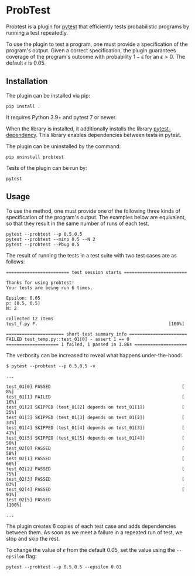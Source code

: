 # ProbTest

Probtest is a plugin for [pytest](https://docs.pytest.org/) that efficiently tests probabilistic programs by running a test repeatedly. 

To use the plugin to test a program, one must provide a specification of the program's output. Given a correct specification, the plugin guarantees coverage of the program's outcome with probability $1-\epsilon$ for an $\epsilon >0$. The default $\epsilon$ is 0.05.

## Installation

The plugin can be installed via pip:

```
pip install .
```

It requires Python 3.9+ and pytest 7 or newer. 

When the library is installed, it additionally installs the library [pytest-dependency](https://pytest-dependency.readthedocs.io/). This library enables dependencies between tests in pytest.

The plugin can be uninstalled by the command:

```
pip uninstall probtest
```

Tests of the plugin can be run by:

```
pytest
```

## Usage

To use the method, one must provide one of the following three kinds of specification of the program's output. The examples below are equivalent, so that they result in the same number of runs of each test.

```
pytest --probtest --p 0.5,0.5
pytest --probtest --minp 0.5 --N 2
pytest --probtest --Pbug 0.5
```

The result of running the tests in a test suite with two test cases are as follows:

```
======================== test session starts ========================

Thanks for using probtest!
Your tests are being run 6 times.

Epsilon: 0.05
p: [0.5, 0.5]
N: 2

collected 12 items                                                                                                                                    
test_f.py F.                                                  [100%]

====================== short test summary info ======================
FAILED test_temp.py::test_01[0] - assert 1 == 0
==================== 1 failed, 1 passed in 1.86s ====================
```

The verbosity can be increased to reveal what happens under-the-hood:

```
$ pytest --probtest --p 0.5,0.5 -v

...

test_01[0] PASSED                                                  [  8%]
test_01[1] FAILED                                                  [ 16%]
test_01[2] SKIPPED (test_01[2] depends on test_01[1])              [ 25%]
test_01[3] SKIPPED (test_01[3] depends on test_01[2])              [ 33%]
test_01[4] SKIPPED (test_01[4] depends on test_01[3])              [ 41%]
test_01[5] SKIPPED (test_01[5] depends on test_01[4])              [ 50%]
test_02[0] PASSED                                                  [ 58%]
test_02[1] PASSED                                                  [ 66%]
test_02[2] PASSED                                                  [ 75%]
test_02[3] PASSED                                                  [ 83%]
test_02[4] PASSED                                                  [ 91%]
test_02[5] PASSED                                                  [100%]

...
```

The plugin creates 6 copies of each test case and adds dependencies between them. As soon as we meet a failure in a repeated run of test, we stop and skip the rest.

To change the value of $\epsilon$ from the default 0.05, set the value using the `--epsilon` flag:

```
pytest --probtest --p 0.5,0.5 --epsilon 0.01
```
